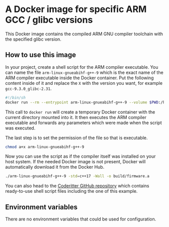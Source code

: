# A Docker image for specific ARM GCC / glibc versions

This Docker image contains the compiled ARM GNU compiler toolchain with the specified glibc version.

## How to use this image

In your project, create a shell script for the ARM compiler executable. You can name the file `arm-linux-gnueabihf-g++-9` which is the exact name of the ARM compiler executable inside the Docker container. Put the following content inside of it and replace the `X` with the version you want, for example `gcc-9.3.0_glibc-2.31`.

```bash
#!/bin/sh
docker run --rm --entrypoint arm-linux-gnueabihf-g++-9 --volume $PWD:/hostdir coderitter/coderitter/gcc-arm-glibc-frozen-versions:gcc-X.X.X_glibc-X.XX "$@"
```

This call to `docker run` will create a temporary Docker container with the current directory mounted into it. It then executes the ARM compiler executable and forwards any parameters which were made when the script was executed.

The last step is to set the permission of the file so that is executable.

```bash
chmod a+x arm-linux-gnueabihf-g++-9
```

Now you can use the script as if the compiler itself was installed on your host system. If the needed Docker image is not present, Docker will automatically download it from the Docker Hub.

```bash
./arm-linux-gnueabihf-g++-9 -std=c++17 -Wall -o build/firmware.a
```

You can also head to the [Coderitter GitHub repository](https://github.com/c0deritter/gcc-arm-glibc-frozen-versions) which contains ready-to-use shell script files including the one of this example.

## Environment variables

There are no environment variables that could be used for configuration.